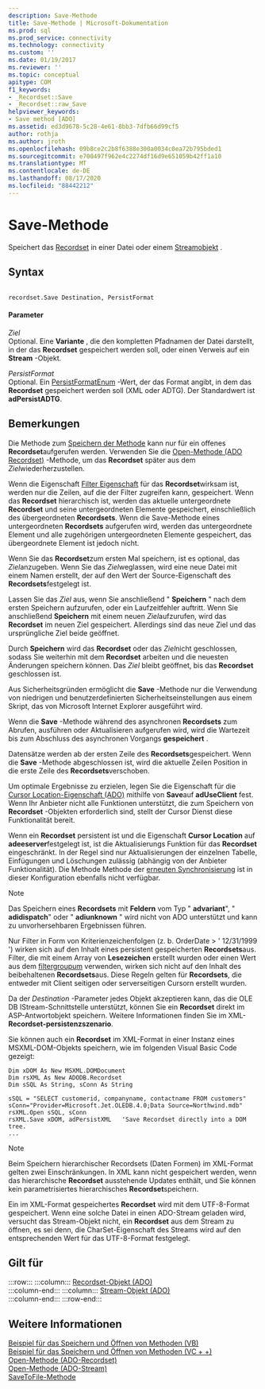 ```yaml
---
description: Save-Methode
title: Save-Methode | Microsoft-Dokumentation
ms.prod: sql
ms.prod_service: connectivity
ms.technology: connectivity
ms.custom: ''
ms.date: 01/19/2017
ms.reviewer: ''
ms.topic: conceptual
apitype: COM
f1_keywords:
- _Recordset::Save
- _Recordset::raw_Save
helpviewer_keywords:
- Save method [ADO]
ms.assetid: ed3d9678-5c28-4e61-8bb3-7dfb66d99cf5
author: rothja
ms.author: jroth
ms.openlocfilehash: 09b8ce2c2b8f6388e300a0034c0ea72b795bded1
ms.sourcegitcommit: e700497f962e4c2274df16d9e651059b42ff1a10
ms.translationtype: MT
ms.contentlocale: de-DE
ms.lasthandoff: 08/17/2020
ms.locfileid: "88442212"
---
```

# <a name="save-method"></a>Save-Methode
Speichert das [Recordset](../../../ado/reference/ado-api/recordset-object-ado.md) in einer Datei oder einem [Streamobjekt](../../../ado/reference/ado-api/stream-object-ado.md) .  
  
## <a name="syntax"></a>Syntax  
  
```  
  
recordset.Save Destination, PersistFormat  
```  
  
#### <a name="parameters"></a>Parameter  
 *Ziel*  
 Optional. Eine **Variante** , die den kompletten Pfadnamen der Datei darstellt, in der das **Recordset** gespeichert werden soll, oder einen Verweis auf ein **Stream** -Objekt.  
  
 *PersistFormat*  
 Optional. Ein [PersistFormatEnum](../../../ado/reference/ado-api/persistformatenum.md) -Wert, der das Format angibt, in dem das **Recordset** gespeichert werden soll (XML oder ADTG). Der Standardwert ist **adPersistADTG**.  
  
## <a name="remarks"></a>Bemerkungen  
 Die Methode zum [Speichern der Methode](../../../ado/reference/ado-api/save-method.md) kann nur für ein offenes **Recordset**aufgerufen werden. Verwenden Sie die [Open-Methode (ADO Recordset)](../../../ado/reference/ado-api/open-method-ado-recordset.md) -Methode, um das **Recordset** später aus dem *Ziel*wiederherzustellen.  
  
 Wenn die Eigenschaft [Filter Eigenschaft](../../../ado/reference/ado-api/filter-property.md) für das **Recordset**wirksam ist, werden nur die Zeilen, auf die der Filter zugreifen kann, gespeichert. Wenn das **Recordset** hierarchisch ist, werden das aktuelle untergeordnete **Recordset** und seine untergeordneten Elemente gespeichert, einschließlich des übergeordneten **Recordsets**. Wenn die Save-Methode eines untergeordneten **Recordsets** aufgerufen wird, werden das untergeordnete Element und alle zugehörigen untergeordneten Elemente gespeichert, das übergeordnete Element ist jedoch nicht.  
  
 Wenn Sie das **Recordset**zum ersten Mal speichern, ist es optional, das *Ziel*anzugeben. Wenn Sie das *Ziel*weglassen, wird eine neue Datei mit einem Namen erstellt, der auf den Wert der Source-Eigenschaft des **Recordsets**festgelegt ist.  
  
 Lassen Sie das *Ziel* aus, wenn Sie anschließend " **Speichern** " nach dem ersten Speichern aufzurufen, oder ein Laufzeitfehler auftritt. Wenn Sie anschließend **Speichern** mit einem neuen *Ziel*aufzurufen, wird das **Recordset** im neuen Ziel gespeichert. Allerdings sind das neue Ziel und das ursprüngliche Ziel beide geöffnet.  
  
 Durch **Speichern** wird das **Recordset** oder das *Ziel*nicht geschlossen, sodass Sie weiterhin mit dem **Recordset** arbeiten und die neuesten Änderungen speichern können. Das *Ziel* bleibt geöffnet, bis das **Recordset** geschlossen ist.  
  
 Aus Sicherheitsgründen ermöglicht die **Save** -Methode nur die Verwendung von niedrigen und benutzerdefinierten Sicherheitseinstellungen aus einem Skript, das von Microsoft Internet Explorer ausgeführt wird.  
  
 Wenn die **Save** -Methode während des asynchronen **Recordsets** zum Abrufen, ausführen oder Aktualisieren aufgerufen wird, wird die Wartezeit bis zum Abschluss des asynchronen Vorgangs **gespeichert** .  
  
 Datensätze werden ab der ersten Zeile des **Recordsets**gespeichert. Wenn die **Save** -Methode abgeschlossen ist, wird die aktuelle Zeilen Position in die erste Zeile des **Recordsets**verschoben.  
  
 Um optimale Ergebnisse zu erzielen, legen Sie die Eigenschaft für die [Cursor Location-Eigenschaft (ADO)](../../../ado/reference/ado-api/cursorlocation-property-ado.md) mithilfe von **Save**auf **adUseClient** fest. Wenn Ihr Anbieter nicht alle Funktionen unterstützt, die zum Speichern von **Recordset** -Objekten erforderlich sind, stellt der Cursor Dienst diese Funktionalität bereit.  
  
 Wenn ein **Recordset** persistent ist und die Eigenschaft **Cursor Location** auf **adeeserver**festgelegt ist, ist die Aktualisierungs Funktion für das **Recordset** eingeschränkt. In der Regel sind nur Aktualisierungen der einzelnen Tabelle, Einfügungen und Löschungen zulässig (abhängig von der Anbieter Funktionalität). Die Methode Methode der [erneuten Synchronisierung](../../../ado/reference/ado-api/resync-method.md) ist in dieser Konfiguration ebenfalls nicht verfügbar.  
  
> [!NOTE]
>  Das Speichern eines **Recordsets** mit **Feldern** vom Typ " **advariant**", " **adidispatch**" oder " **adiunknown** " wird nicht von ADO unterstützt und kann zu unvorhersehbaren Ergebnissen führen.  
  
 Nur Filter in Form von Kriterienzeichenfolgen (z. b. OrderDate > ' 12/31/1999 ') wirken sich auf den Inhalt eines persistent gespeicherten **Recordsets**aus. Filter, die mit einem Array von **Lesezeichen** erstellt wurden oder einen Wert aus dem [filtergroupum](../../../ado/reference/ado-api/filtergroupenum.md) verwenden, wirken sich nicht auf den Inhalt des beibehaltenen **Recordsets**aus. Diese Regeln gelten für **Recordsets**, die entweder mit Client seitigen oder serverseitigen Cursorn erstellt wurden.  
  
 Da der *Destination* -Parameter jedes Objekt akzeptieren kann, das die OLE DB IStream-Schnittstelle unterstützt, können Sie ein **Recordset** direkt im ASP-Antwortobjekt speichern. Weitere Informationen finden Sie im XML- **Recordset-persistenzszenario**.  
  
 Sie können auch ein **Recordset** im XML-Format in einer Instanz eines MSXML-DOM-Objekts speichern, wie im folgenden Visual Basic Code gezeigt:  
  
```  
Dim xDOM As New MSXML.DOMDocument  
Dim rsXML As New ADODB.Recordset  
Dim sSQL As String, sConn As String  
  
sSQL = "SELECT customerid, companyname, contactname FROM customers"  
sConn="Provider=Microsoft.Jet.OLEDB.4.0;Data Source=Northwind.mdb"  
rsXML.Open sSQL, sConn  
rsXML.Save xDOM, adPersistXML   'Save Recordset directly into a DOM tree.  
...  
```  
  
> [!NOTE]
>  Beim Speichern hierarchischer Recordsets (Daten Formen) im XML-Format gelten zwei Einschränkungen. In XML kann nicht gespeichert werden, wenn das hierarchische **Recordset** ausstehende Updates enthält, und Sie können kein parametrisiertes hierarchisches **Recordset**speichern.  
  
 Ein im XML-Format gespeichertes **Recordset** wird mit dem UTF-8-Format gespeichert. Wenn eine solche Datei in einen ADO-Stream geladen wird, versucht das Stream-Objekt nicht, ein **Recordset** aus dem Stream zu öffnen, es sei denn, die CharSet-Eigenschaft des Streams wird auf den entsprechenden Wert für das UTF-8-Format festgelegt.  
  
## <a name="applies-to"></a>Gilt für  

:::row:::
    :::column:::
        [Recordset-Objekt (ADO)](../../../ado/reference/ado-api/recordset-object-ado.md)  
    :::column-end:::
    :::column:::
        [Stream-Objekt (ADO)](../../../ado/reference/ado-api/stream-object-ado.md)  
    :::column-end:::
:::row-end:::

## <a name="see-also"></a>Weitere Informationen  
 [Beispiel für das Speichern und Öffnen von Methoden (VB)](../../../ado/reference/ado-api/save-and-open-methods-example-vb.md)   
 [Beispiel für das Speichern und Öffnen von Methoden (VC + +)](../../../ado/reference/ado-api/save-and-open-methods-example-vc.md)   
 [Open-Methode (ADO-Recordset)](../../../ado/reference/ado-api/open-method-ado-recordset.md)   
 [Open-Methode (ADO-Stream)](../../../ado/reference/ado-api/open-method-ado-stream.md)   
 [SaveToFile-Methode](../../../ado/reference/ado-api/savetofile-method.md)
